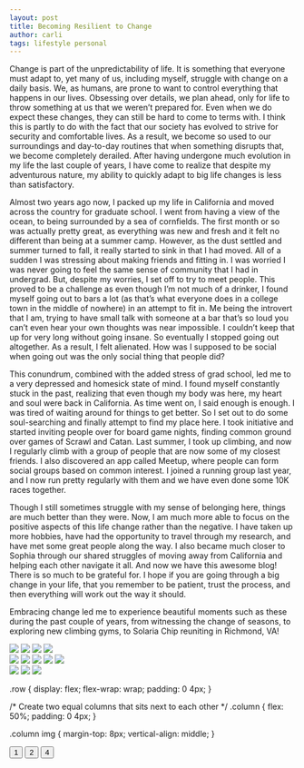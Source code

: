 ```yaml
---
layout: post
title: Becoming Resilient to Change
author: carli
tags: lifestyle personal
---
```


Change is part of the unpredictability of life. It is something that everyone must adapt to, yet many of us, including myself, struggle with change on a daily basis. We, as humans, are prone to want to control everything that happens in our lives. Obsessing over details, we plan ahead, only for life to throw something at us that we weren’t prepared for. Even when we do expect these changes, they can still be hard to come to terms with. I think this is partly to do with the fact that our society has evolved to strive for security and comfortable lives. As a result, we become so used to our surroundings and day-to-day routines that when something disrupts that, we become completely derailed. After having undergone much evolution in my life the last couple of years, I have come to realize that despite my adventurous nature, my ability to quickly adapt to big life changes is less than satisfactory.

Almost two years ago now, I packed up my life in California and moved across the country for graduate school. I went from having a view of the ocean, to being surrounded by a sea of cornfields. The first month or so was actually pretty great, as everything was new and fresh and it felt no different than being at a summer camp. However, as the dust settled and summer turned to fall, it really started to sink in that I had moved. All of a sudden I was stressing about making friends and fitting in. I was worried I was never going to feel the same sense of community that I had in undergrad. But, despite my worries, I set off to try to meet people. This proved to be a challenge as even though I’m not much of a drinker, I found myself going out to bars a lot (as that’s what everyone does in a college town in the middle of nowhere) in an attempt to fit in. Me being the introvert that I am, trying to have small talk with someone at a bar that’s so loud you can’t even hear your own thoughts was near impossible. I couldn’t keep that up for very long without going insane. So eventually I stopped going out altogether. As a result, I felt alienated. How was I supposed to be social when going out was the only social thing that people did?

This conundrum, combined with the added stress of grad school, led me to a very depressed and homesick state of mind. I found myself constantly stuck in the past, realizing that even though my body was here, my heart and soul were back in California. As time went on, I said enough is enough. I was tired of waiting around for things to get better. So I set out to do some soul-searching and finally attempt to find my place here. I took initiative and started inviting people over for board game nights, finding common ground over games of Scrawl and Catan. Last summer, I took up climbing, and now I regularly climb with a group of people that are now some of my closest friends. I also discovered an app called Meetup, where people can form social groups based on common interest. I joined a running group last year, and I now run pretty regularly with them and we have even done some 10K races together.

Though I still sometimes struggle with my sense of belonging here, things are much better than they were. Now, I am much more able to focus on the positive aspects of this life change rather than the negative. I have taken up more hobbies, have had the opportunity to travel through my research, and have met some great people along the way. I also became much closer to Sophia through our shared struggles of moving away from California and helping each other navigate it all. And now we have this awesome blog! There is so much to be grateful for. I hope if you are going through a big change in your life, that you remember to be patient, trust the process, and then everything will work out the way it should. 

Embracing change led me to experience beautiful moments such as these during the past couple of years, from witnessing the change of seasons, to exploring new climbing gyms, to Solaria Chip reuniting in Richmond, VA! 


<div class="row">
  <div class="column">
    <img src="/images/climbing.PNG">
    <img src="/images/croatia1.PNG">
    <img src="/images/SC.PNG">
    <img src="/images/woodchuck.PNG">
  </div>
  <div class="column">
    <img src="/images/fall.PNG">
    <img src="/images/pancake.PNG">
    <img src="/images/artfest.PNG">
    <img src="/images/flowers.PNG">
    <img src="/images/woodchuck.PNG">
  </div>
  <div class="column">
    <img src="/images/garden.PNG">
    <img src="/images/hike.PNG">
    <img src="/images/lake.PNG">
  </div>
</div>


.row {
  display: flex;
  flex-wrap: wrap;
  padding: 0 4px;
}

/* Create two equal columns that sits next to each other */
.column {
  flex: 50%;
  padding: 0 4px;
}

.column img {
  margin-top: 8px;
  vertical-align: middle;
}


<button onclick="one()">1</button>
<button onclick="two()">2</button>
<button onclick="four()">4</button>

<script>
// Get the elements with class="column"
var elements = document.getElementsByClassName("column");

// Declare a "loop" variable
var i;

// Full-width images
function one() {
  for (i = 0; i < elements.length; i++) {
    elements[i].style.flex = "100%";
  }
}

// Two images side by side
function two() {
  for (i = 0; i < elements.length; i++) {
    elements[i].style.flex = "50%";
  }
}

// Four images side by side
function four() {
  for (i = 0; i < elements.length; i++) {
    elements[i].style.flex = "25%";
  }
}
</script>

